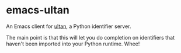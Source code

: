 # emacs-ultan

An Emacs client for [ultan](https://github.com/abingham/ultan), a Python
identifier server.

The main point is that this will let you do completion on identifiers that
haven't been imported into your Python runtime. Whee!
